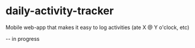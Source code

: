 # daily-activity-tracker

Mobile web-app that makes it easy to log activities (ate X @ Y o'clock, etc)

-- in progress
